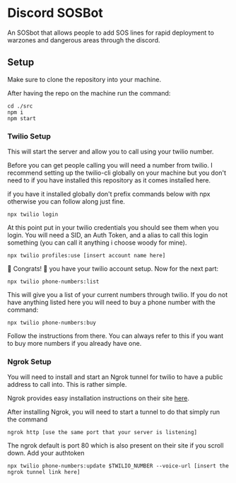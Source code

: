 # Discord SOSBot

An SOSbot that allows people to add SOS lines for rapid deployment to warzones and dangerous areas through the discord.

## Setup

Make sure to clone the repository into your machine.

After having the repo on the machine run the command:
```
cd ./src
npm i
npm start
```

### Twilio Setup
This will start the server and allow you to call using your twilio number. 

Before you can get people calling you will need a number from twilio. I recommend setting up the twilio-cli globally on your machine but you don't need to if you have installed this repository as it comes installed here. 

if you have it installed globally don't prefix commands below with npx otherwise you can follow along just fine. 

```
npx twilio login
```

At this point put in your twilio credentials you should see them when you login. You will need a SID, an Auth Token, and a alias to call this login something (you can call it anything i choose woody for mine).

```
npx twilio profiles:use [insert account name here]
```

🎉 Congrats! 🎉 you have your twilio account setup. Now for the next part:

```
npx twilio phone-numbers:list
```

This will give you a list of your current numbers through twilio. If you do not have anything listed here you will need to buy a phone number with the command:

```
npx twilio phone-numbers:buy
```

Follow the instructions from there. You can always refer to this if you want to buy more numbers if you already have one.
### Ngrok Setup

You will need to install and start an Ngrok tunnel for twilio to have a public address to call into. This is rather simple. 

Ngrok provides easy installation instructions on their site [here](https://ngrok.com/download).

After installing Ngrok, you will need to start a tunnel to do that simply run the command

```
ngrok http [use the same port that your server is listening]
```

The ngrok default is port 80 which is also present on their site if you scroll down.
Add your authtoken

```
npx twilio phone-numbers:update $TWILIO_NUMBER --voice-url [insert the ngrok tunnel link here]
```



